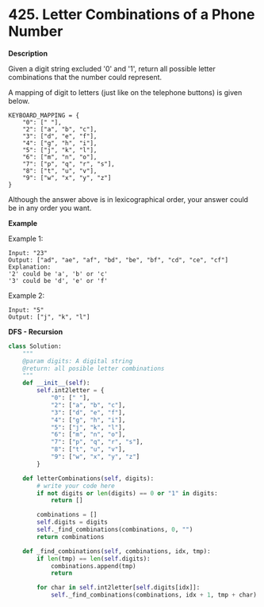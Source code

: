 # 425. Letter Combinations of a Phone Number

**Description**

Given a digit string excluded '0' and '1', return all possible letter combinations that the number could represent.

A mapping of digit to letters (just like on the telephone buttons) is given below.

```
KEYBOARD_MAPPING = {
    "0": [" "],
    "2": ["a", "b", "c"],
    "3": ["d", "e", "f"],
    "4": ["g", "h", "i"],
    "5": ["j", "k", "l"],
    "6": ["m", "n", "o"],
    "7": ["p", "q", "r", "s"],
    "8": ["t", "u", "v"],
    "9": ["w", "x", "y", "z"]
}
```

Although the answer above is in lexicographical order, your answer could be in any order you want.

**Example**

Example 1:

```
Input: "23"
Output: ["ad", "ae", "af", "bd", "be", "bf", "cd", "ce", "cf"]
Explanation: 
'2' could be 'a', 'b' or 'c'
'3' could be 'd', 'e' or 'f'
```

Example 2:

```
Input: "5"
Output: ["j", "k", "l"]
```

**DFS - Recursion**

```python
class Solution:
    """
    @param digits: A digital string
    @return: all posible letter combinations
    """
    def __init__(self):
        self.int2letter = {
            "0": [" "],
            "2": ["a", "b", "c"],
            "3": ["d", "e", "f"],
            "4": ["g", "h", "i"],
            "5": ["j", "k", "l"],
            "6": ["m", "n", "o"],
            "7": ["p", "q", "r", "s"],
            "8": ["t", "u", "v"],
            "9": ["w", "x", "y", "z"]
        }

    def letterCombinations(self, digits):
        # write your code here
        if not digits or len(digits) == 0 or "1" in digits:
            return []

        combinations = []
        self.digits = digits
        self._find_combinations(combinations, 0, "")
        return combinations

    def _find_combinations(self, combinations, idx, tmp):
        if len(tmp) == len(self.digits):
            combinations.append(tmp)
            return

        for char in self.int2letter[self.digits[idx]]:
            self._find_combinations(combinations, idx + 1, tmp + char)
```
